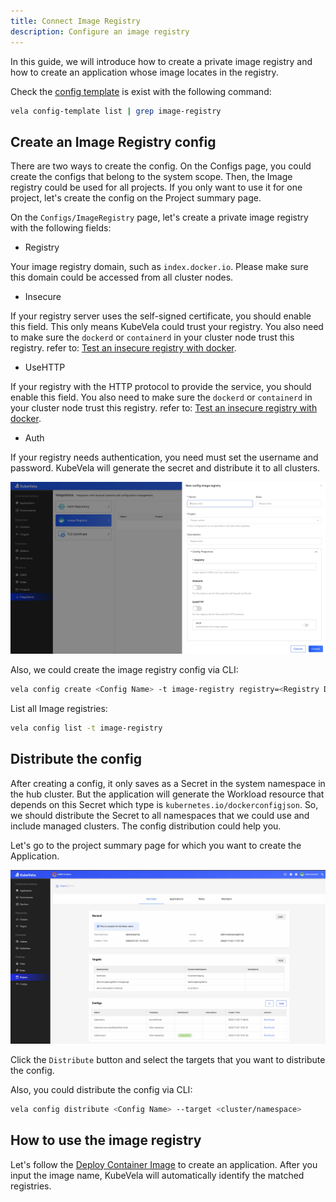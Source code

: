 ```yaml
---
title: Connect Image Registry
description: Configure an image registry
---
```


In this guide, we will introduce how to create a private image registry and how to create an application whose image locates in the registry.

Check the [config template](./config-template.md) is exist with the following command:

```bash
vela config-template list | grep image-registry
```

## Create an Image Registry config

There are two ways to create the config. On the Configs page, you could create the configs that belong to the system scope. Then, the Image registry could be used for all projects. If you only want to use it for one project, let's create the config on the Project summary page.

On the `Configs/ImageRegistry` page, let's create a private image registry with the following fields:

* Registry

Your image registry domain, such as `index.docker.io`. Please make sure this domain could be accessed from all cluster nodes.

* Insecure

If your registry server uses the self-signed certificate, you should enable this field. This only means KubeVela could trust your registry. You also need to make sure the `dockerd` or `containerd` in your cluster node trust this registry. refer to: [Test an insecure registry with docker](https://docs.docker.com/registry/insecure/).

* UseHTTP

If your registry with the HTTP protocol to provide the service, you should enable this field. You also need to make sure the `dockerd` or `containerd` in your cluster node trust this registry. refer to: [Test an insecure registry with docker](https://docs.docker.com/registry/insecure/).

* Auth

If your registry needs authentication, you need must set the username and password. KubeVela will generate the secret and distribute it to all clusters.

![config](../../../resources/kubevela-net/images/1.4/create-image-registry.jpg)

Also, we could create the image registry config via CLI:

```bash
vela config create <Config Name> -t image-registry registry=<Registry Domain>
```

List all Image registries:

```bash
vela config list -t image-registry
```

## Distribute the config

After creating a config, it only saves as a Secret in the system namespace in the hub cluster. But the application will generate the Workload resource that depends on this Secret which type is `kubernetes.io/dockerconfigjson`. So, we should distribute the Secret to all namespaces that we could use and include managed clusters. The config distribution could help you.

Let's go to the project summary page for which you want to create the Application.

![project summary](../../../resources/kubevela-net/images/1.6/project-summary.jpg)

Click the `Distribute` button and select the targets that you want to distribute the config.

Also, you could distribute the config via CLI:

```bash
vela config distribute <Config Name> --target <cluster/namespace>
```

## How to use the image registry

Let's follow the [Deploy Container Image](../../../tutorials/webservice.mdx) to create an application. After you input the image name, KubeVela will automatically identify the matched registries.
